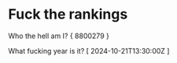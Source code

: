 # Fuck the rankings

Who the hell am I?
{ 8800279 }

What fucking year is it?
[ 2024-10-21T13:30:00Z ]
